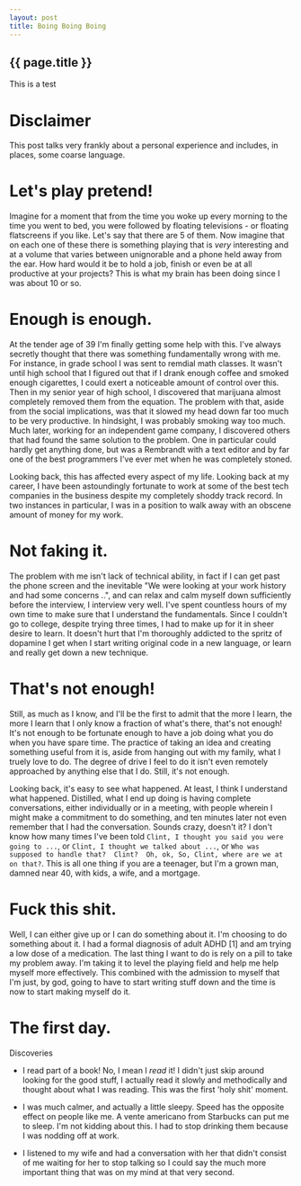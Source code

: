 ```yaml
---
layout: post
title: Boing Boing Boing
---
```


{{ page.title }}
---

<p class="meta">
This is a test
</p>

# Disclaimer

This post talks very frankly about a personal experience and includes, in places, some coarse language.


# Let's play pretend!

Imagine for a moment that from the time you woke up every morning to the time you went to bed, you were followed by floating televisions - or floating flatscreens if you like.  Let's say that there are 5 of them.  Now imagine that on each one of these there is something playing that is *very* interesting and at a volume that varies between unignorable and a phone held away from the ear.  How hard would it be to hold a job, finish or even be at all productive at your projects?  This is what my brain has been doing since I was about 10 or so.

# Enough is enough.

At the tender age of 39 I'm finally getting some help with this.  I've always secretly thought that there was something fundamentally wrong with me.  For instance, in grade school I was sent to remdial math classes.  It wasn't until high school that I figured out that if I drank enough coffee and smoked enough cigarettes, I could exert a noticeable amount of control over this.  Then in my senior year of high school, I discovered that marijuana almost completely removed them from the equation.  The problem with that, aside from the social implications, was that it slowed my head down far too much to be very productive.  In hindsight, I was probably smoking way too much.  Much later, working for an independent game company, I discovered others that had found the same solution to the problem.  One in particular could hardly get anything done, but was a Rembrandt with a text editor and by far one of the best programmers I've ever met when he was completely stoned.

Looking back, this has affected every aspect of my life.  Looking back at my career, I have been astoundingly fortunate to work at some of the best tech companies in the business despite my completely shoddy track record.  In two instances in particular, I was in a position to walk away with an obscene amount of money for my work.

# Not faking it.

The problem with me isn't lack of technical ability, in fact if I can get past the phone screen and the inevitable "We were looking at your work history and had some concerns ..", and can relax and calm myself down sufficiently before the interview, I interview very well.  I've spent countless hours of my own time to make sure that I understand the fundamentals.  Since I couldn't go to college, despite trying three times, I had to make up for it in sheer desire to learn.  It doesn't hurt that I'm thoroughly addicted to the spritz of dopamine I get when I start writing original code in a new language, or learn and really get down a new technique.

# That's not enough!

Still, as much as I know, and I'll be the first to admit that the more I learn, the more I learn that I only know a fraction of what's there, that's not enough!  It's not enough to be fortunate enough to have a job doing what you do when you have spare time.  The practice of taking an idea and creating something useful from it is, aside from hanging out with my family, what I truely love to do.  The degree of drive I feel to do it isn't even remotely approached by anything else that I do.  Still, it's not enough.

Looking back, it's easy to see what happened.  At least, I think I understand what happened.  Distilled, what I end up doing is having complete conversations, either individually or in a meeting, with people wherein I might make a commitment to do something, and ten minutes later not even remember that I had the conversation.  Sounds crazy, doesn't it?  I don't know how many times I've been told `Clint, I thought you said you were going to ...`, or `Clint, I thought we talked about ...`, or `Who was supposed to handle that?  Clint?  Oh, ok, So, Clint, where are we at on that?`.  This is all one thing if you are a teenager, but I'm a grown man, damned near 40, with kids, a wife, and a mortgage.

# Fuck this shit.

Well, I can either give up or I can do something about it.  I'm choosing to do something about it.  I had a formal diagnosis of adult ADHD [1] and am trying a low dose of a medication.  The last thing I want to do is rely on a pill to take my problem away.  I'm taking it to level the playing field and help me help myself more effectively.  This combined with the admission to myself that I'm just, by god, going to have to start writing stuff down and the time is now to start making myself do it.

# The first day.

Discoveries

+ I read part of a book!  No, I mean I *read* it!  I didn't just skip around looking for the good stuff, I actually read it slowly and methodically and thought about what I was reading.  This was the first 'holy shit' moment.

+ I was much calmer, and actually a little sleepy.  Speed has the opposite effect on people like me.  A vente americano from Starbucks can put me to sleep. I'm not kidding about this.  I had to stop drinking them because I was nodding off at work.

+ I listened to my wife and had a conversation with her that didn't consist of me waiting for her to stop talking so I could say the much more important thing that was on my mind at that very second.

